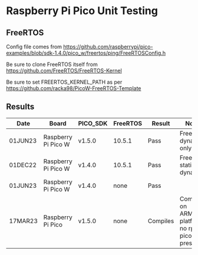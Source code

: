 # Raspberry Pi Pico Unit Testing

## FreeRTOS

Config file comes from https://github.com/raspberrypi/pico-examples/blob/sdk-1.4.0/pico_w/freertos/ping/FreeRTOSConfig.h

Be sure to clone FreeRTOS itself from https://github.com/FreeRTOS/FreeRTOS-Kernel

Be sure to set FREERTOS_KERNEL_PATH as per https://github.com/racka98/PicoW-FreeRTOS-Template

## Results

|   Date  | Board                | PICO_SDK     | FreeRTOS | Result  | Notes |
| ------- | -------------------- | ------------ | -------- | -------- | ----- |
| 01JUN23 | Raspberry Pi Pico W  | v1.5.0       |  10.5.1  | Pass     | FreeRTOS dynamic only
| 01DEC22 | Raspberry Pi Pico W  | v1.4.0       |  10.5.1  | Pass     | FreeRTOS static + dynamic
| 01JUN23 | Raspberry Pi Pico W  | v1.4.0       |  none    | Pass     |
| 17MAR23 | Raspberry Pi Pico    | v1.5.0       |  none    | Compiles | Compiled on ARM64 platform, no rpi pico present
